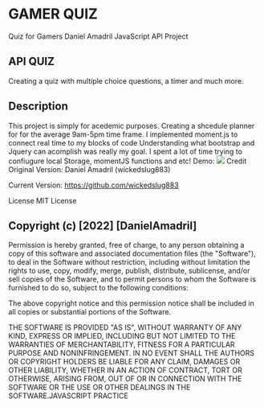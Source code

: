 # GAMER QUIZ
 Quiz for Gamers
Daniel Amadril JavaScript API Project

## API QUIZ
Creating a quiz with multiple choice questions, a timer and much more.

## Description
This project is simply for acedemic purposes. Creating a shcedule planner for for the average 9am-5pm time frame. I implemented moment.js to connect real time to my blocks of code Understanding what bootstrap and Jquery can acomplish was really my goal. I spent a lot of time trying to confiugure local Storage, momentJS functions and etc! 
Demo:
<img src="assets/img/readmeDEMO.png">
Credit
Original Version: Daniel Amadril (wickedslug883)

Current Version: https://github.com/wickedslug883

License
MIT License

##  Copyright (c) [2022] [DanielAmadril]

Permission is hereby granted, free of charge, to any person obtaining a copy of this software and associated documentation files (the "Software"), to deal in the Software without restriction, including without limitation the rights to use, copy, modify, merge, publish, distribute, sublicense, and/or sell copies of the Software, and to permit persons to whom the Software is furnished to do so, subject to the following conditions:

The above copyright notice and this permission notice shall be included in all copies or substantial portions of the Software.

THE SOFTWARE IS PROVIDED "AS IS", WITHOUT WARRANTY OF ANY KIND, EXPRESS OR IMPLIED, INCLUDING BUT NOT LIMITED TO THE WARRANTIES OF MERCHANTABILITY, FITNESS FOR A PARTICULAR PURPOSE AND NONINFRINGEMENT. IN NO EVENT SHALL THE AUTHORS OR COPYRIGHT HOLDERS BE LIABLE FOR ANY CLAIM, DAMAGES OR OTHER LIABILITY, WHETHER IN AN ACTION OF CONTRACT, TORT OR OTHERWISE, ARISING FROM, OUT OF OR IN CONNECTION WITH THE SOFTWARE OR THE USE OR OTHER DEALINGS IN THE SOFTWARE.JAVASCRIPT PRACTICE
